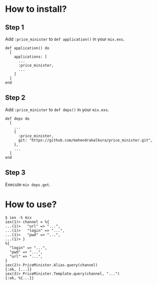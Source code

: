 How to install?
===============

Step 1
------

Add `:price_minister` to `def application()` in your `mix.exs`.

```
def application() do
  [
    applications: [
      ...
      :price_minister,
      ...
    ]
  ]
end
```

Step 2
------

Add `:price_minister` to `def deps()` in your `mix.exs`.

```
def deps do
  [
    ...
    {
      :price_minister,
      git: "https://github.com/mahendrakalkura/price_minister.git",
    },
    ...
  ]
end
```

Step 3
------

Execute `mix deps.get`.

How to use?
===========

```
$ iex -S mix
iex(1)> channel = %{
...(1)>   "url" => "...",
...(1)>   "login" => "...",
...(1)>   "pwd" => "...",
...(1)> }
%{
  "login" => "...",
  "pwd" => "...",
  "url" => "...",
}
iex(2)> PriceMinister.Alias.query(channel)
{:ok, [...]}
iex(3)> PriceMinister.Template.query(channel, "...")
{:ok, %{...}}
```
